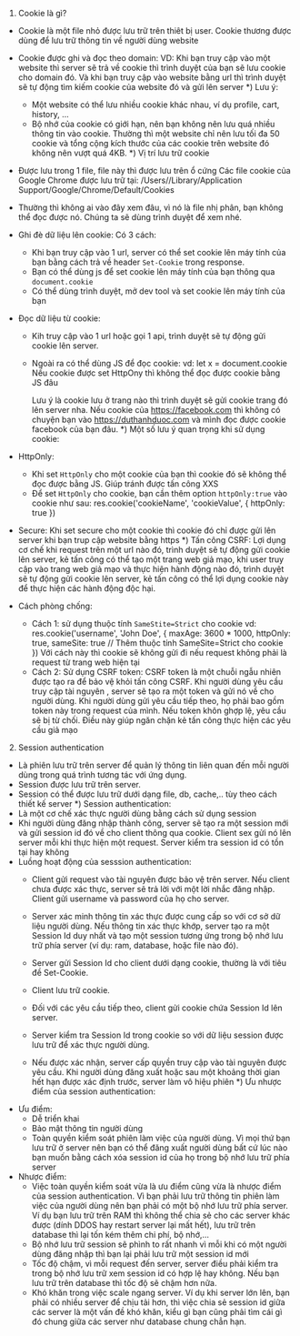 1. Cookie là gì?
- Cookie là một file nhỏ được lưu trữ trên thiêt bị user. Cookie thương được dùng để lưu trữ thông tin về người dùng website
- Cookie được ghi và đọc theo domain:
    VD: Khi bạn truy cập vào một website thì server sẽ trả về cookie thì trình duyệt của bạn sẽ lưu cookie cho domain đó. Và khi bạn truy cập vào website bằng url thì trình duyệt sẽ tự động tìm kiếm cookie của website đó và gửi lên server
*) Lưu ý: 
    - Một website có thể lưu nhiều cookie khác nhau, ví dụ profile, cart, history, ...
    - Bộ nhớ của cookie có giới hạn, nên bạn không nên lưu quá nhiều thông tin vào cookie. Thường thì một website chỉ nên lưu tối đa 50 cookie và tổng cộng kích thước của các cookie trên website đó không nên vượt quá 4KB.
*) Vị trí lưu trữ cookie
- Được lưu trong 1 file, file này thì được lưu trên ổ cứng
    Các file cookie của Google Chrome được lưu trữ tại: /Users/<username>/Library/Application Support/Google/Chrome/Default/Cookies
- Thường thì không ai vào đây xem đâu, vì nó là file nhị phân, bạn không thể đọc được nó. Chúng ta sẽ dùng trình duyệt để xem nhé.


- Ghi đè dữ liệu lên cookie: Có 3 cách:
    + Khi bạn truy cập vào 1 url, server có thể set cookie lên máy tính của bạn bằng cách trả về header `Set-Cookie` trong response.
    + Bạn có thể dùng js để set cookie lên máy tính của bạn thông qua `document.cookie`
    + Có thể dùng trình duyệt, mở dev tool và set cookie lên máy tính của bạn
- Đọc dữ liệu từ cookie:
    + Kih truy cập vào 1 url hoặc gọi 1 api, trình duyệt sẽ tự động gửi cookie lên server. 
    + Ngoài ra có thể dùng JS để đọc cookie:
        vd: let x = document.cookie
        Nếu cookie được set HttpOny thì không thể đọc được cookie bằng JS đâu
        
        Lưu ý là cookie lưu ở trang nào thì trình duyệt sẽ gửi cookie trang đó lên server nha. Nếu cookie của https://facebook.com thì không có chuyện bạn vào https://duthanhduoc.com và mình đọc được cookie facebook của bạn đâu.
*) Một số lưu ý quan trọng khi sử dụng cookie:
- HttpOnly: 
    + Khi set `HttpOnly` cho một cookie của bạn thì cookie đó sẽ không thể đọc được bằng JS. Giúp tránh được tấn công XXS
    + Để set `HttpOnly` cho cookie, bạn cần thêm option `httpOnly:true` vào cookie như sau:
        res.cookie('cookieName', 'cookieValue', { httpOnly: true })
- Secure: Khi set secure cho một cookie thì cookie đó chỉ được gửi lên server khi bạn trup cập website bằng https
*) Tấn công CSRF:
Lợi dụng cơ chế khi request trên một url nào đó, trình duyệt sẽ tự động gửi cookie lên server, kẻ tấn công có thể tạo một trang web giả mạo, khi user truy cập vào trang web giả mạo và thực hiện hành động nào đó, trình duyệt sẽ tự động gửi cookie lên server, kẻ tấn công có thể lợi dụng cookie này để thực hiện các hành động độc hại.
- Cách phòng chống:
    + Cách 1: sử dụng thuộc tính `SameStite=Strict` cho cookie
    vd:
        res.cookie('username', 'John Doe', {
        maxAge: 3600 * 1000,
        httpOnly: true,
        sameSite: true // Thêm thuộc tính SameSite=Strict cho cookie
        })
    Với cách này thì cookie sẽ không gửi đi nếu request không phải là request từ trang web hiện tại
    + Cách 2: Sử dụng CSRF token:
    CSRF token là một chuỗi ngẫu nhiên được tạo ra để bảo vệ khỏi tấn công CSRF. Khi người dùng yêu cầu truy cập tài nguyên , server sẽ tạo ra một token và gửi nó về cho người dùng. Khi người dùng gửi yêu cầu tiếp theo, họ phải bao gồm token này trong request của mình. Nếu token khôn ghợp lệ, yêu cầu sẽ bị từ chối. Điều này giúp ngăn chặn kẻ tấn công thực hiện các yêu cầu giả mạo
2. Session authentication
- Là phiên lưu trữ trên server để quản lý thông tin liên quan đến mỗi người dùng trong quá trình tương tác với ứng dụng.
- Session được lưu trữ trên server.
- Session có thể được lưu trữ dưới dạng file, db, cache,.. tùy theo cách thiết kế server
*) Session authentication:
- Là một cơ chế xác thực người dùng bằng cách sử dụng session
- Khi người dùng đăng nhập thành công, server sẽ tạo ra một session mới và gửi session id đó về cho client thông qua cookie. Client sex gửi nó lên server mỗi khi thực hiện một request. Server kiểm tra session id có tồn tại hay không
- Luồng hoạt động của sesssion authentication:
    + Client gửi request vào tài nguyên được bảo vệ trên server. Nếu client chưa được xác thực, server sẽ trả lời với một lời nhắc đăng nhập. Client gửi username và password của họ cho server.

    + Server xác minh thông tin xác thực được cung cấp so với cơ sở dữ liệu người dùng. Nếu thông tin xác thực khớp, server tạo ra một Session Id duy nhất và tạo một session tương ứng trong bộ nhớ lưu trữ phía server (ví dụ: ram, database, hoặc file nào đó).

    + Server gửi Session Id cho client dưới dạng cookie, thường là với tiêu đề Set-Cookie.

    + Client lưu trữ cookie.

    + Đối với các yêu cầu tiếp theo, client gửi cookie chứa Session Id lên server.

    + Server kiểm tra Session Id trong cookie so với dữ liệu session được lưu trữ để xác thực người dùng.

    + Nếu được xác nhận, server cấp quyền truy cập vào tài nguyên được yêu cầu. Khi người dùng đăng xuất hoặc sau một khoảng thời gian hết hạn được xác định trước, server làm vô hiệu phiên
*) Ưu nhược điểm của session authentication:
- Ưu điểm:
    + Dễ triển khai
    + Bảo mật thông tin người dùng
    + Toàn quyền kiểm soát phiên làm việc của người dùng. Vì mọi thứ bạn lưu trữ ở server nên bạn có thể đăng xuất người dùng bất cứ lúc nào bạn muốn bằng cách xóa session id của họ trong bộ nhớ lưu trữ phía server
- Nhược điểm:
    + Việc toàn quyền kiểm soát vừa là ưu điểm cũng vừa là nhược điểm của session authentication. Vì bạn phải lưu trữ thông tin phiên làm việc của người dùng nên bạn phải có một bộ nhớ lưu trữ phía server. Ví dụ bạn lưu trữ trên RAM thì không thể chia sẻ cho các server khác được (dính DDOS hay restart server lại mất hết), lưu trữ trên database thì lại tốn kém thêm chi phí, bộ nhớ,...
    + Bộ nhớ lưu trữ session sẽ phình to rất nhanh vì mỗi khi có một người dùng đăng nhập thì bạn lại phải lưu trữ một session id mới
    + Tốc độ chậm, vì mỗi request đến server, server điều phải kiểm tra trong bộ nhớ lưu trữ xem session id có hợp lệ hay không. Nếu bạn lưu trữ trên database thì tốc độ sẽ chậm hơn nữa.
    + Khó khăn trong việc scale ngang server. Ví dụ khi server lớn lên, bạn phải có nhiều server để chịu tải hơn, thì việc chia sẻ session id giữa các server là một vấn đề khó khăn, kiểu gì bạn cũng phải tìm cái gì đó chung giữa các server như database chung chẳn hạn.
